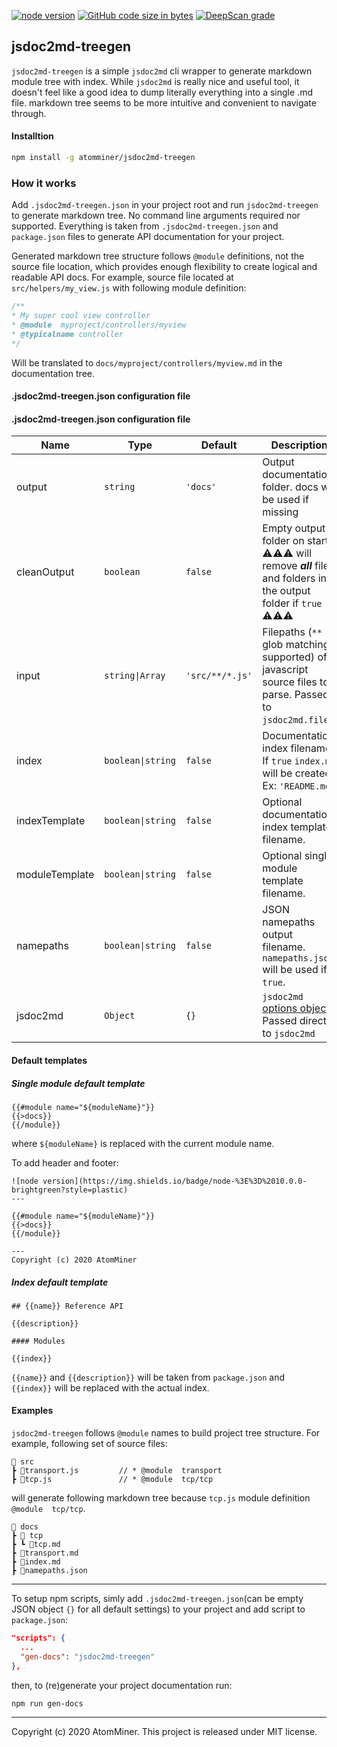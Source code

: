 [![node version](https://img.shields.io/badge/node-%3E%3D%2010.0.0-brightgreen?style=plastic)](https://img.shields.io/badge/node-%3E%3D%2010.0.0-brightgreen?style=plastic) [![GitHub code size in bytes](https://img.shields.io/github/languages/code-size/atomminer/jsdoc2md-treegen?style=plastic)](https://img.shields.io/github/languages/code-size/atomminer/jsdoc2md-treegen?style=plastic) [![DeepScan grade](https://deepscan.io/api/teams/12301/projects/15297/branches/303459/badge/grade.svg)](https://deepscan.io/dashboard#view=project&tid=12301&pid=15297&bid=303459)

## jsdoc2md-treegen

`jsdoc2md-treegen` is a simple `jsdoc2md` cli wrapper to generate markdown module tree with index.  While `jsdoc2md` is really nice and useful tool, it doesn't feel like a good idea to dump literally everything into a single .md file. markdown tree seems to be more intuitive and convenient to navigate through.

#### Installtion
```bash
npm install -g atomminer/jsdoc2md-treegen
```
### How it works
Add `.jsdoc2md-treegen.json` in your project root and run `jsdoc2md-treegen` to generate markdown tree. No command line arguments required nor supported. Everything is taken from `.jsdoc2md-treegen.json` and `package.json` files to generate API documentation for your project.

Generated markdown tree structure follows `@module` definitions, not the source file location, which provides enough flexibility to create logical and readable API docs.  For example,
source file located at `src/helpers/my_view.js` with following module definition:
```js
/**
* My super cool view controller
* @module  myproject/controllers/myview
* @typicalname controller
*/
```
Will be translated to `docs/myproject/controllers/myview.md` in the documentation tree.

#### .jsdoc2md-treegen.json configuration file
#### .jsdoc2md-treegen.json configuration file
| Name | Type | Default | Description |
| --- | --- | --- | --- |
|output|`string`|`'docs'`| Output documentation folder. docs will be used if missing|
|cleanOutput|`boolean`|`false`| Empty output folder on start. :warning::warning::warning: will remove _**all**_ files and folders in the output folder if `true` :warning::warning::warning: |
|input|<code>string\|Array</code>|`'src/**/*.js'`| Filepaths (`**` glob matching supported) of javascript source files to parse. Passed to `jsdoc2md.files`. |
|index|<code>boolean\|string</code>|`false`| Documentation index filename. If `true` `index.md` will be created. Ex: `'README.md'`|
|indexTemplate|<code>boolean\|string</code>|`false`| Optional documentation index template filename. |
|moduleTemplate|<code>boolean\|string</code>|`false`| Optional single module template filename. |
|namepaths|<code>boolean\|string</code>|`false`| JSON namepaths output filename. `namepaths.json` will be used if `true`. |
|jsdoc2md|`Object`|`{}`| `jsdoc2md` [options object](https://github.com/jsdoc2md/jsdoc-to-markdown/blob/master/docs/API.md#jsdoctomarkdown-) Passed directly to `jsdoc2md` |

#### Default templates
#####  Single module default template
```
{{#module name="${moduleName}"}}
{{>docs}}
{{/module}}
```
where `${moduleName}` is replaced with the current module name. 

To add header and footer:
```
![node version](https://img.shields.io/badge/node-%3E%3D%2010.0.0-brightgreen?style=plastic)
---

{{#module name="${moduleName}"}}
{{>docs}}
{{/module}}

---
Copyright (c) 2020 AtomMiner
```
#####  Index default template
```
## {{name}} Reference API

{{description}}

#### Modules

{{index}}
```
`{{name}}` and `{{description}}` will be taken from `package.json` and `{{index}}` will be replaced with the actual index.

#### Examples
`jsdoc2md-treegen` follows `@module` names to build project tree structure. For example, following set of source files:
```
📂 src
┣ 📜transport.js   		// * @module  transport
┣ 📜tcp.js				// * @module  tcp/tcp
```
will generate following markdown tree because `tcp.js` module definition `@module  tcp/tcp`.
```
📂 docs
┣ 📂 tcp
┣ ┗ 📜tcp.md
┣ 📜transport.md
┣ 📜index.md
┣ 📜namepaths.json
```
---
To setup npm scripts, simly add `.jsdoc2md-treegen.json`(can be empty JSON object `{}` for all default settings) to your project and add script to `package.json`:
```json
"scripts": {
  ...
  "gen-docs": "jsdoc2md-treegen"
},
```
then, to (re)generate your project documentation run:
```bash
npm run gen-docs
```

---
Copyright (c) 2020 AtomMiner. This project is released under MIT license.